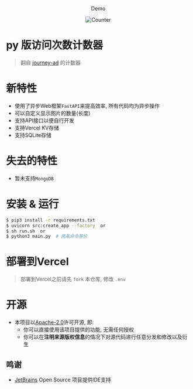 <div style="text-align: center">

Demo

![Counter](https://counter.rtast.cn/RTAkland)

</div>

# py 版访问次数计数器

> 翻自 [journey-ad](https://github.com/journey-ad/Moe-counter) 的计数器

# 新特性

* 使用了异步Web框架`FastAPI`来提高效率, 所有代码均为异步操作
* 可以自定义显示图片的数量(长度)
* 支持API接口以便自行开发
* 支持Vercel KV存储
* 支持SQLite存储

# 失去的特性

* 暂未支持`MongoDB`

# 安装 & 运行

```bash
$ pip3 install -r requirements.txt
$ uvicorn src:create_app --factory  or 
$ sh run.sh  or
$ python3 main.py  # 两条命令等价
```

# 部署到Vercel

> 部署到Vercel之前请先 `fork` 本仓库, 修改 `.env`

# 开源

- 本项目以[Apache-2.0](./LICENSE)许可开源, 即:
    - 你可以直接使用该项目提供的功能, 无需任何授权
    - 你可以在**注明来源版权信息**的情况下对源代码进行任意分发和修改以及衍生

## 鸣谢

* [JetBrains](https://www.jetbrains.com/zh-cn/) Open Source 项目提供IDE支持
